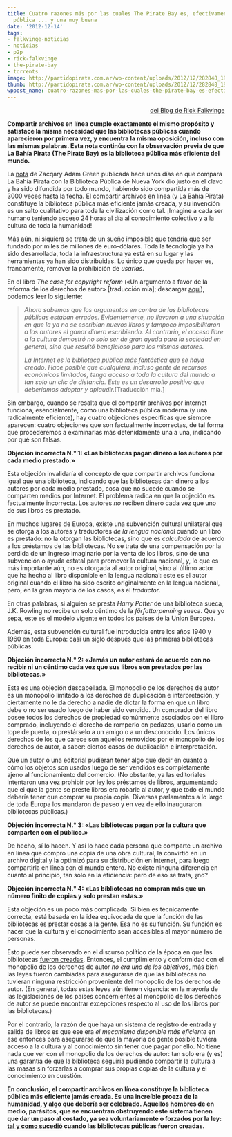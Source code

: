 ```yaml
---
title: Cuatro razones más por las cuales The Pirate Bay es, efectivamente, una biblioteca
  pública ... y una muy buena
date: '2012-12-14'
tags:
- falkvinge-noticias
- noticias
- p2p
- rick-falkvinge
- the-pirate-bay
- torrents
image: http://partidopirata.com.ar/wp-content/uploads/2012/12/282848_1952-646x363.jpg
thumb: http://partidopirata.com.ar/wp-content/uploads/2012/12/282848_1952-646x363-150x150.jpg
wppost_name: cuatro-razones-mas-por-las-cuales-the-pirate-bay-es-efectivamente-una-biblioteca-publica-y-una-muy-buena
---
```


<p class="intro" style="text-align: right;"><a href="http://es.falkvinge.net/2012/12/13/cuatro-razones-mas-por-las-que-la-bahia-pirata-the-pirate-bay-es-efectivamente-una-biblioteca-publica-y-una-muy-buena/">del Blog de Rick Falkvinge</a></p>
<p class="intro"><strong>Compartir archivos en línea cumple exactamente el mismo propósito y satisface la misma necesidad que las bibliotecas públicas cuando aparecieron por primera vez, y encuentra la misma oposición, incluso con las mismas palabras. Esta nota continúa con la observación previa de que La Bahía Pirata (The Pirate Bay) es la biblioteca pública más eficiente del mundo.</strong></p>
La <a href="http://es.falkvinge.net/2012/12/07/the-pirate-bay-is-the-worlds-most-efficient-public-library/">nota</a> de Zacqary Adam Green publicada hace unos días en que compara La Bahía Pirata con la Biblioteca Pública de Nueva York dio justo en el clavo y ha sido difundida por todo mundo, habiendo sido compartida más de 3000 veces hasta la fecha. El compartir archivos en línea (y La Bahía Pirata) constituye la biblioteca pública más eficiente jamás creada, y su invención es un salto cualitativo para toda la civilización como tal. ¡Imagine a cada ser humano teniendo acceso 24 horas al día al conocimiento colectivo y a la cultura de toda la humanidad!

Más aún, ni siquiera se trata de un sueño imposible que tendría que ser fundado por miles de millones de euro-dólares. Toda la tecnología ya ha sido desarrollada, toda la infraestructura ya está en su lugar y las herramientas ya han sido distribuidas. Lo único que queda por hacer es, francamente, remover la prohibición de <em>usarlas</em>.

En el libro <em>The case for copyright reform</em> («Un argumento a favor de la reforma de los derechos de autor» [traducción mía]; descargar <a href="http://www.copyrightreform.eu/">aquí</a>), podemos leer lo siguiente:
<blockquote><em>Ahora sabemos que los argumentos en contra de las bibliotecas públicas estaban errados. Evidentemente, no llevaron a una situación en que la ya no se escribían nuevos libros y tampoco imposibilitaron a los autores el ganar dinero escribiendo. Al contrario, el acceso libre a la cultura demostró no solo ser de gran ayuda para la sociedad en general, sino que resultó beneficioso para los mismos autores.</em>

<em> </em><em>La Internet es la biblioteca pública más fantástica que se haya creado. Hace posible que cualquiera, incluso gente de recursos económicos limitados, tenga acceso a toda la cultura del mundo a tan solo un clic de distancia. Este es un desarrollo positivo que deberíamos adoptar y aplaudir.</em>[Traducción mía.]</blockquote>
Sin embargo, cuando se resalta que el compartir archivos por internet funciona, esencialmente, como una biblioteca pública moderna (y una radicalmente eficiente), hay cuatro objeciones específicas que siempre aparecen: cuatro objeciones que son factualmente incorrectas, de tal forma que procederemos a examinarlas más detenidamente una a una, indicando por qué son falsas.

<strong>Objeción incorrecta N.° 1: «Las bibliotecas pagan dinero a los autores por cada medio prestado.»</strong>

Esta objeción invalidaría el concepto de que compartir archivos funciona igual que una biblioteca, indicando que las bibliotecas dan dinero a los autores por cada medio prestado, cosa que no sucede cuando se comparten medios por Internet. El problema radica en que la objeción es factualmente incorrecta. Los autores <em>no</em> reciben dinero cada vez que uno de sus libros es prestado.

En muchos lugares de Europa, existe una subvención cultural unilateral que se otorga a los autores y traductores <em>de la lengua nacional</em> cuando un libro es prestado: no la otorgan las bibliotecas, sino que es <em>calculada</em> de acuerdo a los préstamos de las bibliotecas. No se trata de una compensación por la perdida de un ingreso imaginario por la venta de los libros, sino de una subvención o ayuda estatal para promover la cultura nacional, y, lo que es más importante aún, no es otorgada al autor original, sino al último actor que ha hecho al libro disponible en la lengua nacional: este es el autor original cuando el libro ha sido escrito originalmente en la lengua nacional, pero, en la gran mayoría de los casos, es el <em>traductor</em>.

En otras palabras, si alguien se presta <em>Harry Potter</em> de una biblioteca sueca, J.K. Rowling no recibe un solo céntimo de la <em>författarpenning</em> sueca. Que yo sepa, este es el modelo vigente en todos los países de la Union Europea.

Además, esta subvención cultural fue introducida entre los años 1940 y 1960 en toda Europa: casi un siglo después que las primeras bibliotecas públicas.

<strong>Objeción incorrecta N.° 2: «Jamás un autor estará de acuerdo con no recibir ni un céntimo cada vez que sus libros son prestados por las bibliotecas.»</strong>

Esta es una objeción descabellada. El monopolio de los derechos de autor es un monopolio limitado a los derechos de duplicación e interpretación, y ciertamente no le da derecho a nadie de dictar la forma en que un libro debe o no ser usado luego de haber sido vendido. Un comprador del libro posee todos los derechos de propiedad comúnmente asociados con el libro comprado, incluyendo el derecho de romperlo en pedazos, usarlo como un tope de puerta, o prestárselo a un amigo o a un desconocido. Los únicos derechos de los que carece son aquellos removidos por el monopolio de los derechos de autor, a saber: ciertos casos de duplicación e interpretación.

Que un autor o una editorial pudieran tener algo que decir en cuanto a cómo los objetos son usados luego de ser vendidos es completamente ajeno al funcionamiento del comercio. (No obstante, ya las editoriales intentaron una vez prohibir por ley los préstamos de libros, <a href="http://falkvinge.net/2011/02/08/history-of-copyright-part-4-the-us-and-libraries/">argumentando</a> que el que la gente se preste libros era robarle al autor, y que todo el mundo debería tener que comprar su propia copia. Diversos parlamentos a lo largo de toda Europa los mandaron de paseo y en vez de ello inauguraron bibliotecas públicas.)

<strong>Objeción incorrecta N.° 3: «Las bibliotecas pagan por la cultura que comparten con el público.»</strong>

De hecho, sí lo hacen. Y así lo hace cada persona que comparte un archivo en línea que compró una copia de una obra cultural, la convirtió en un archivo digital y la optimizó para su distribución en Internet, para luego compartirla en línea con el mundo entero. No existe ninguna diferencia en cuanto al principio, tan solo en la eficiencia: pero de eso se trata, ¿no?

<strong>Objeción incorrecta N.° 4: «Las bibliotecas no compran más que un número finito de copias y solo prestan estas.»</strong>

Esta objeción es un poco más complicada. Si bien es técnicamente correcta, está basada en la idea equivocada de que la función de las bibliotecas es prestar cosas a la gente. Esa no es su función. Su función es hacer que la cultura y el conocimiento sean accesibles al mayor número de personas.

Esto puede ser observado en el discurso político de la época en que las bibliotecas <a href="http://es.falkvinge.net/2011/02/08/history-of-copyright-part-4-the-us-and-libraries/">fueron creadas</a>. Entonces, el cumplimiento y conformidad con el monopolio de los derechos de autor <em>no era uno de los objetivos</em>, más bien las leyes fueron cambiadas para asegurarse de que las bibliotecas no tuvieran ninguna restricción proveniente del monopolio de los derechos de autor. (En general, todas estas leyes aún tienen vigencia: en la mayoría de las legislaciones de los países concernientes al monopolio de los derechos de autor se puede encontrar excepciones respecto al uso de los libros por las bibliotecas.)

Por el contrario, la razón de que haya un sistema de registro de entrada y salida de libros es que ese era <em>el mecanismo disponible más eficiente</em> en ese entonces para asegurarse de que la mayoría de gente posible tuviera acceso a la cultura y al conocimiento sin tener que pagar por ello. No tiene nada que ver con el monopolio de los derechos de autor: tan solo era (y es) una garantía de que la biblioteca seguiría pudiendo compartir la cultura a las masas sin forzarlas a comprar sus propias copias de la cultura y el conocimiento en cuestión.

<strong>En conclusión, el compartir archivos en línea constituye la biblioteca pública más eficiente jamás creada. Es una increíble proeza de la humanidad, y algo que debería ser celebrado. Aquellos hombres de en medio, parásitos, que se encuentran obstruyendo este sistema tienen que dar un paso al costado, ya sea voluntariamente o forzados por la ley: <a href="http://es.falkvinge.net/2011/02/08/history-of-copyright-part-4-the-us-and-libraries/">tal y como sucedió</a> cuando las bibliotecas públicas fueron creadas.</strong>
